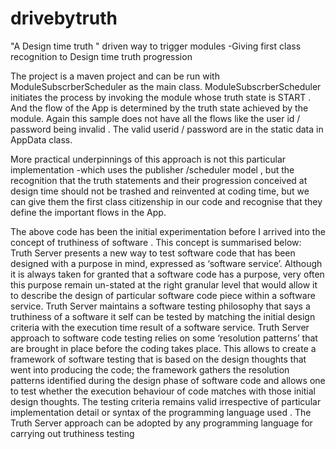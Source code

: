 # drivebytruth
"A Design time truth " driven way to trigger modules -Giving first class recognition to Design time truth progression


The project  is a maven project and can be run with ModuleSubscrberScheduler as the main class. 
ModuleSubscrberScheduler initiates the process by invoking the module whose truth state is START .
And the flow of the App is determined by the truth state achieved by the module. 
Again this sample does not have all the flows like the user id / password being invalid .
The valid userid / password are in the static data in AppData class.

More practical underpinnings of this approach is not this particular implementation 
-which uses the publisher /scheduler model , but the recognition that the truth statements and their progression conceived at design time
should not be trashed and reinvented at coding time, but we can give them the first class citizenship in our code and recognise that they 
define the important flows in the App.

The above code has been the initial experimentation before I arrived into the concept of truthiness of software . This concept is summarised below:
Truth Server presents a new way to test software code that has been designed with a purpose in mind, expressed as ‘software service’. 
Although it is always taken for granted that a software code has a purpose, very often this purpose remain un-stated at the right granular level 
that  would allow it to describe the design of particular software code piece within a software service. Truth Server maintains a software testing philosophy 
that says a truthiness of a software it self can be tested by matching the initial design criteria with the execution time result of a software service.
Truth Server approach to software code testing relies on some ‘resolution patterns’ that are brought in place before the coding takes place. 
This allows to create a framework of software testing that is based on the design thoughts that went into producing the code; the framework gathers the 
resolution patterns identified during the design phase  of software code and allows one to test whether the execution behaviour of code matches with those 
initial design thoughts. The testing criteria remains valid irrespective of particular implementation detail or syntax of the programming language used . 
The Truth Server approach can be adopted by any programming language for carrying out truthiness testing

